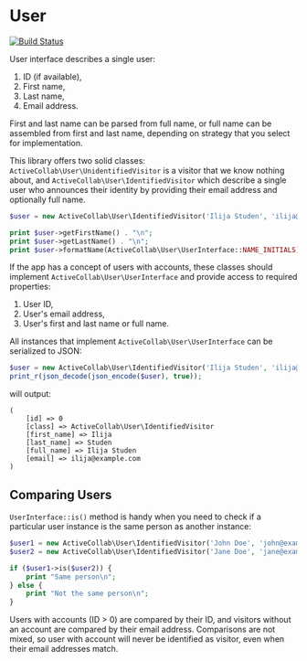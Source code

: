 # User

[![Build Status](https://travis-ci.org/activecollab/user.svg?branch=master)](https://travis-ci.org/activecollab/user)

User interface describes a single user:

1. ID (if available),
2. First name,
3. Last name,
4. Email address.

First and last name can be parsed from full name, or full name can be assembled from first and last name, depending on
strategy that you select for implementation.

This library offers two solid classes: `ActiveCollab\User\UnidentifiedVisitor` is a visitor that we know nothing about, and `ActiveCollab\User\IdentifiedVisitor` which describe a single user who announces their identity by providing their email address and optionally full name.

```php
$user = new ActiveCollab\User\IdentifiedVisitor('Ilija Studen', 'ilija@example.com');

print $user->getFirstName() . "\n";
print $user->getLastName() . "\n";
print $user->formatName(ActiveCollab\User\UserInterface::NAME_INITIALS) . "\n";
```

If the app has a concept of users with accounts, these classes should implement `ActiveCollab\User\UserInterface` and provide access to required properties: 

1. User ID, 
2. User's email address,
3. User's first and last name or full name.

All instances that implement `ActiveCollab\User\UserInterface` can be serialized to JSON:

```php
$user = new ActiveCollab\User\IdentifiedVisitor('Ilija Studen', 'ilija@example.com');
print_r(json_decode(json_encode($user), true));
```

will output:

```
(
    [id] => 0
    [class] => ActiveCollab\User\IdentifiedVisitor
    [first_name] => Ilija
    [last_name] => Studen
    [full_name] => Ilija Studen
    [email] => ilija@example.com
)
```

## Comparing Users

`UserInterface::is()` method is handy when you need to check if a particular user instance is the same person as another instance:

```php
$user1 = new ActiveCollab\User\IdentifiedVisitor('John Doe', 'john@example.com');
$user2 = new ActiveCollab\User\IdentifiedVisitor('Jane Doe', 'jane@example.com');

if ($user1->is($user2)) {
    print "Same person\n";
} else {
    print "Not the same person\n";
}
```

Users with accounts (ID > 0) are compared by their ID, and visitors without an account are compared by their email address. Comparisons are not mixed, so user with account will never be identified as visitor, even when their email addresses match. 
